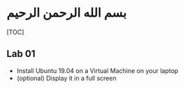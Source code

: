 # بسم الله الرحمن الرحيم

[TOC]

## Lab 01

- Install Ubuntu 19.04 on a Virtual Machine on your laptop
- (optional) Display it in a full screen
